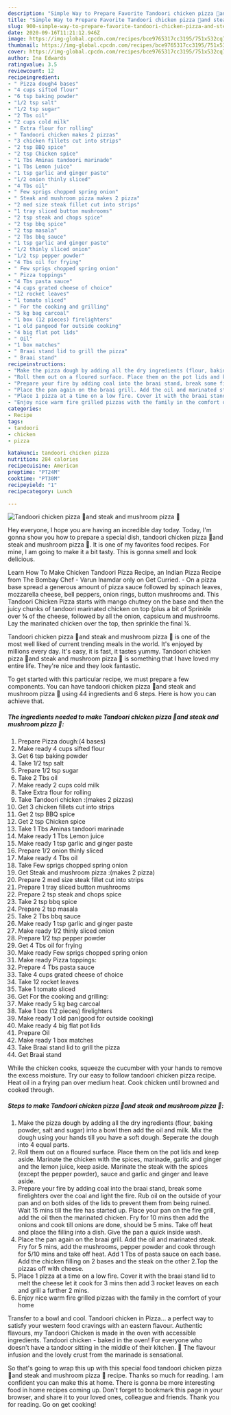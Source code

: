 ```yaml
---
description: "Simple Way to Prepare Favorite Tandoori chicken pizza 🍕and steak and mushroom pizza 🍕"
title: "Simple Way to Prepare Favorite Tandoori chicken pizza 🍕and steak and mushroom pizza 🍕"
slug: 900-simple-way-to-prepare-favorite-tandoori-chicken-pizza-and-steak-and-mushroom-pizza
date: 2020-09-16T11:21:12.946Z
image: https://img-global.cpcdn.com/recipes/bce9765317cc3195/751x532cq70/tandoori-chicken-pizza-🍕and-steak-and-mushroom-pizza-🍕-recipe-main-photo.jpg
thumbnail: https://img-global.cpcdn.com/recipes/bce9765317cc3195/751x532cq70/tandoori-chicken-pizza-🍕and-steak-and-mushroom-pizza-🍕-recipe-main-photo.jpg
cover: https://img-global.cpcdn.com/recipes/bce9765317cc3195/751x532cq70/tandoori-chicken-pizza-🍕and-steak-and-mushroom-pizza-🍕-recipe-main-photo.jpg
author: Ina Edwards
ratingvalue: 3.5
reviewcount: 12
recipeingredient:
- " Pizza dough4 bases"
- "4 cups sifted flour"
- "6 tsp baking powder"
- "1/2 tsp salt"
- "1/2 tsp sugar"
- "2 Tbs oil"
- "2 cups cold milk"
- " Extra flour for rolling"
- " Tandoori chicken makes 2 pizzas"
- "3 chicken fillets cut into strips"
- "2 tsp BBQ spice"
- "2 tsp Chicken spice"
- "1 Tbs Aminas tandoori marinade"
- "1 Tbs Lemon juice"
- "1 tsp garlic and ginger paste"
- "1/2 onion thinly sliced"
- "4 Tbs oil"
- " Few sprigs chopped spring onion"
- " Steak and mushroom pizza makes 2 pizza"
- "2 med size steak fillet cut into strips"
- "1 tray sliced button mushrooms"
- "2 tsp steak and chops spice"
- "2 tsp bbq spice"
- "2 tsp masala"
- "2 Tbs bbq sauce"
- "1 tsp garlic and ginger paste"
- "1/2 thinly sliced onion"
- "1/2 tsp pepper powder"
- "4 Tbs oil for frying"
- " Few sprigs chopped spring onion"
- " Pizza toppings"
- "4 Tbs pasta sauce"
- "4 cups grated cheese of choice"
- "12 rocket leaves"
- "1 tomato sliced"
- " For the cooking and grilling"
- "5 kg bag carcoal"
- "1 box (12 pieces) firelighters"
- "1 old pangood for outside cooking"
- "4 big flat pot lids"
- " Oil"
- "1 box matches"
- " Braai stand lid to grill the pizza"
- " Braai stand"
recipeinstructions:
- "Make the pizza dough by adding all the dry ingredients (flour, baking powder, salt and sugar) into a bowl then add the oil and milk. Mix the dough using your hands till you have a soft dough. Seperate the dough into 4 equal parts."
- "Roll them out on a floured surface. Place them on the pot lids and keep aside. Marinate the chicken with the spices, marinade, garlic and ginger and the lemon juice, keep aside. Marinate the steak with the spices (except the pepper powder), sauce and garlic and ginger and leave aside."
- "Prepare your fire by adding coal into the braai stand, break some firelighters over the coal and light the fire. Rub oil on the outside of your pan and on both sides of the lids to prevent them from being ruined. Wait 15 mins till the fire has started up. Place your pan on the fire grill, add the oil then the marinated chicken. Fry for 10 mins then add the onions and cook till onions are done, should be 5 mins. Take off heat and place the filling into a dish. Give the pan a quick inside wash."
- "Place the pan again on the braai grill. Add the oil and marinated steak. Fry for 5 mins, add the mushrooms, pepper powder and cook through for 5/10 mins and take off heat. Add 1 Tbs of pasta sauce on each base. Add the chicken filling on 2 bases and the steak on the other 2.Top the pizzas off with cheese."
- "Place 1 pizza at a time on a low fire. Cover it with the braai stand lid to melt the cheese let it cook for 3 mins then add 3 rocket leaves on each and grill a further 2 mins."
- "Enjoy nice warm fire grilled pizzas with the family in the comfort of your home"
categories:
- Recipe
tags:
- tandoori
- chicken
- pizza

katakunci: tandoori chicken pizza 
nutrition: 284 calories
recipecuisine: American
preptime: "PT24M"
cooktime: "PT30M"
recipeyield: "1"
recipecategory: Lunch

---
```



![Tandoori chicken pizza 🍕and steak and mushroom pizza 🍕](https://img-global.cpcdn.com/recipes/bce9765317cc3195/751x532cq70/tandoori-chicken-pizza-🍕and-steak-and-mushroom-pizza-🍕-recipe-main-photo.jpg)

Hey everyone, I hope you are having an incredible day today. Today, I'm gonna show you how to prepare a special dish, tandoori chicken pizza 🍕and steak and mushroom pizza 🍕. It is one of my favorites food recipes. For mine, I am going to make it a bit tasty. This is gonna smell and look delicious.

Learn How To Make Chicken Tandoori Pizza Recipe, an Indian Pizza Recipe from The Bombay Chef - Varun Inamdar only on Get Curried. - On a pizza base spread a generous amount of pizza sauce followed by spinach leaves, mozzarella cheese, bell peppers, onion rings, button mushrooms and. This Tandoori Chicken Pizza starts with mango chutney on the base and then the juicy chunks of tandoori marinated chicken on top (plus a bit of Sprinkle over ¾ of the cheese, followed by all the onion, capsicum and mushrooms. Lay the marinated chicken over the top, then sprinkle the final ¼.

Tandoori chicken pizza 🍕and steak and mushroom pizza 🍕 is one of the most well liked of current trending meals in the world. It's enjoyed by millions every day. It's easy, it is fast, it tastes yummy. Tandoori chicken pizza 🍕and steak and mushroom pizza 🍕 is something that I have loved my entire life. They're nice and they look fantastic.


To get started with this particular recipe, we must prepare a few components. You can have tandoori chicken pizza 🍕and steak and mushroom pizza 🍕 using 44 ingredients and 6 steps. Here is how you can achieve that.

<!--inarticleads1-->

##### The ingredients needed to make Tandoori chicken pizza 🍕and steak and mushroom pizza 🍕:

1. Prepare  Pizza dough:(4 bases)
1. Make ready 4 cups sifted flour
1. Get 6 tsp baking powder
1. Take 1/2 tsp salt
1. Prepare 1/2 tsp sugar
1. Take 2 Tbs oil
1. Make ready 2 cups cold milk
1. Take  Extra flour for rolling
1. Take  Tandoori chicken :(makes 2 pizzas)
1. Get 3 chicken fillets cut into strips
1. Get 2 tsp BBQ spice
1. Get 2 tsp Chicken spice
1. Take 1 Tbs Aminas tandoori marinade
1. Make ready 1 Tbs Lemon juice
1. Make ready 1 tsp garlic and ginger paste
1. Prepare 1/2 onion thinly sliced
1. Make ready 4 Tbs oil
1. Take  Few sprigs chopped spring onion
1. Get  Steak and mushroom pizza :(makes 2 pizza)
1. Prepare 2 med size steak fillet cut into strips
1. Prepare 1 tray sliced button mushrooms
1. Prepare 2 tsp steak and chops spice
1. Take 2 tsp bbq spice
1. Prepare 2 tsp masala
1. Take 2 Tbs bbq sauce
1. Make ready 1 tsp garlic and ginger paste
1. Make ready 1/2 thinly sliced onion
1. Prepare 1/2 tsp pepper powder
1. Get 4 Tbs oil for frying
1. Make ready  Few sprigs chopped spring onion
1. Make ready  Pizza toppings:
1. Prepare 4 Tbs pasta sauce
1. Take 4 cups grated cheese of choice
1. Take 12 rocket leaves
1. Take 1 tomato sliced
1. Get  For the cooking and grilling:
1. Make ready 5 kg bag carcoal
1. Take 1 box (12 pieces) firelighters
1. Make ready 1 old pan(good for outside cooking)
1. Make ready 4 big flat pot lids
1. Prepare  Oil
1. Make ready 1 box matches
1. Take  Braai stand lid to grill the pizza
1. Get  Braai stand


While the chicken cooks, squeeze the cucumber with your hands to remove the excess moisture. Try our easy to follow tandoori chicken pizza recipe. Heat oil in a frying pan over medium heat. Cook chicken until browned and cooked through. 

<!--inarticleads2-->

##### Steps to make Tandoori chicken pizza 🍕and steak and mushroom pizza 🍕:

1. Make the pizza dough by adding all the dry ingredients (flour, baking powder, salt and sugar) into a bowl then add the oil and milk. Mix the dough using your hands till you have a soft dough. Seperate the dough into 4 equal parts.
1. Roll them out on a floured surface. Place them on the pot lids and keep aside. Marinate the chicken with the spices, marinade, garlic and ginger and the lemon juice, keep aside. Marinate the steak with the spices (except the pepper powder), sauce and garlic and ginger and leave aside.
1. Prepare your fire by adding coal into the braai stand, break some firelighters over the coal and light the fire. Rub oil on the outside of your pan and on both sides of the lids to prevent them from being ruined. Wait 15 mins till the fire has started up. Place your pan on the fire grill, add the oil then the marinated chicken. Fry for 10 mins then add the onions and cook till onions are done, should be 5 mins. Take off heat and place the filling into a dish. Give the pan a quick inside wash.
1. Place the pan again on the braai grill. Add the oil and marinated steak. Fry for 5 mins, add the mushrooms, pepper powder and cook through for 5/10 mins and take off heat. Add 1 Tbs of pasta sauce on each base. Add the chicken filling on 2 bases and the steak on the other 2.Top the pizzas off with cheese.
1. Place 1 pizza at a time on a low fire. Cover it with the braai stand lid to melt the cheese let it cook for 3 mins then add 3 rocket leaves on each and grill a further 2 mins.
1. Enjoy nice warm fire grilled pizzas with the family in the comfort of your home


Transfer to a bowl and cool. Tandoori chicken in Pizza… a perfect way to satisfy your western food cravings with an eastern flavour. Authentic flavours, my Tandoori Chicken is made in the oven with accessible ingredients. Tandoori chicken - baked in the oven! For everyone who doesn&#39;t have a tandoor sitting in the middle of their kitchen. 🙂 The flavour infusion and the lovely crust from the marinade is sensational. 

So that's going to wrap this up with this special food tandoori chicken pizza 🍕and steak and mushroom pizza 🍕 recipe. Thanks so much for reading. I am confident you can make this at home. There is gonna be more interesting food in home recipes coming up. Don't forget to bookmark this page in your browser, and share it to your loved ones, colleague and friends. Thank you for reading. Go on get cooking!
